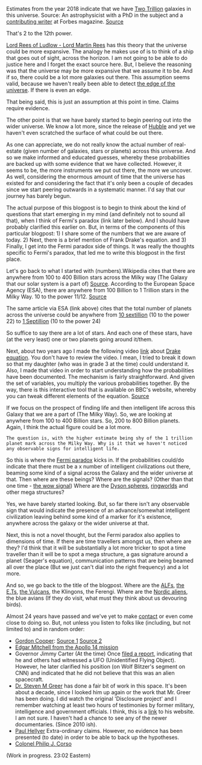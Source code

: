 Estimates from the year 2018 indicate that we have [Two Trillion](https://www.wolframalpha.com/input/?i=two+trillion) galaxies in this universe. Source: An astrophysicist with a PhD in the subject and a [contributing writer](https://www.forbes.com/sites/ethansiegel/#2cc53464683e) at Forbes magazine. [Source](https://www.forbes.com/sites/startswithabang/2018/10/18/this-is-how-we-know-there-are-two-trillion-galaxies-in-the-universe/#41d52a525a67)

That's 2 to the 12th power. 

[Lord Rees of Ludlow - Lord Martin Rees](https://royalsociety.org/people/martin-rees-12156/) has this theory that the universe could be more expansive. The analogy he makes use of is to think of a ship that goes out of sight, across the horizon. I am not going to be able to do justice here and I forget the exact source here. But, I believe the reasoning was that the universe may be more expansive that we assume it to be. And if so, there could be a lot more galaxies out there. This assumption seems valid, because we haven't really been able to detect [the edge of the universe](https://www.cfa.harvard.edu/seuforum/faq.htm#:~:text=There%20is%20no%20evidence%20that,about%206%20billion%20trillion%20miles). If there is even an edge.

That being said, this is just an assumption at this point in time. Claims require evidence. 

The other point is that we have barely started to begin peering out into the wider universe. We know a lot more, since the release of [Hubble](https://www.nasa.gov/mission_pages/hubble/main/index.html) and yet we haven't even scratched the surface of what could be out there. 

As one can appreciate, we do not really know the actual number of real-estate (given number of galaxies, stars or planets) across this universe. And so we make informed and educated guesses, whereby these probabilities are backed up with some evidence that we have collected. However, it seems to be, the more instruments we put out there, the more we uncover. As well, considering the enormous amount of time that the universe has existed for and considering the fact that it's only been a couple of decades since we start peering outwards in a systematic manner. I'd say that our journey has barely begun. 

The actual purpose of this blogpost is to begin to think about the kind of questions that start emerging in my mind (and definitely not to sound all that), when I think of Fermi's paradox (link later below). And I should have probably clarified this earlier on. But, in terms of the components of this particular blogpost: 1) I share some of the numbers that we are aware of today. 2) Next, there is a brief mention of Frank Drake's equation. and 3) Finally, I get into the Fermi paradox side of things. It was really the thoughts specific to Fermi's paradox, that led me to write this blogpost in the first place. 

Let's go back to what I started with (numbers).Wikipedia cites that there are anywhere from 100 to 400 Billion stars across the Milky way (The Galaxy that our solar system is a part of) [Source](https://en.wikipedia.org/wiki/Milky_Way). According to the European Space Agency (ESA), there are anywhere from 100 Billion to 1 Trillion stars in the Milky Way. 10 to the power 11/12. [Source](https://www.esa.int/Science_Exploration/Space_Science/Herschel/How_many_stars_are_there_in_the_Universe)

The same article via ESA (link above) cites that the total number of planets across the universe could be anywhere from [10 sextillion](https://www.wolframalpha.com/input/?i=ten+to+the+power+22) (10 to the power 22) to [1 Septillion](https://www.wolframalpha.com/input/?i=ten+to+the+power+24) (10 to the power 24)

So suffice to say there are a lot of stars. And each one of these stars, have (at the very least) one or two planets going around it/them.

Next, about two years ago I made the following video [link](https://youtu.be/2kcHGNa6vRs) about [Drake equation](https://en.wikipedia.org/wiki/Drake_equation). You don't have to review the video. I mean, I tried to break it down so that my daughter (who was in grade 3 at the time) could understand it. Also, I made that video in order to start understanding how the probabilities have been documented. The mechanism is fairly straightforward. And given the set of variables, you multiply the various probabilities together. By the way, there is this interactive tool that is available on BBC's website, whereby you can tweak different elements of the equation. [Source](http://www.bbc.com/future/bespoke/drake)

If we focus on the prospect of finding life and then intelligent life across this Galaxy that we are a part of (The Milky Way). So, we are looking at anywhere from 100 to 400 Billion stars. So, 200 to 800 Billion planets. Again, I think the actual figure could be a lot more. 

`The question is, with the higher estimate being shy of the 1 trillion planet mark across the Milky Way. Why is it that we haven't noticed any observable signs for intelligent life.`

So this is where the [Fermi paradox](https://en.wikipedia.org/wiki/Fermi_paradox) kicks in. If the probabilities could/do indicate that there must be a x number of intelligent civilizations out there, beaming some kind of a signal across the Galaxy and the wider universe at that. Then where are these beings? Where are the signals? (Other than that one time - [the wow signal](https://en.wikipedia.org/wiki/Wow!_signal)) Where are the [Dyson spheres](https://en.wikipedia.org/wiki/Dyson_sphere), [ringworlds](https://en.wikipedia.org/wiki/Ringworld) and other mega structures?

Yes, we have barely started looking. But, so far there isn't any observable sign that would indicate the presence of an advance/somewhat intelligent civilization leaving behind some kind of a marker for it's existence, anywhere across the galaxy or the wider universe at that. 

Next, this is not a novel thought, but the Fermi paradox also applies to dimensions of time. If there are time travellers amongst us, then where are they? I'd think that it will be substantially a lot more tricker to spot a time traveller than it will be to spot a mega structure, a gas signature around a planet (Seager's equation), communication patterns that are being beamed all over the place (But we just can't dial into the right frequency) and a lot more. 

And so, we go back to the title of the blogpost. Where are the [ALFs](https://www.imdb.com/title/tt0090390/), [the E.Ts](https://www.imdb.com/title/tt0083866/), [the Vulcans](https://memory-alpha.fandom.com/wiki/Vulcan), the Klingons, the Ferengi. Where are the [Nordic aliens](https://en.wikipedia.org/wiki/Nordic_aliens), the blue avians (If they do visit, what must they think about us devouring birds). 

Almost 24 years have passed and we've yet to make [contact](https://www.imdb.com/title/tt0118884/) or even come close to doing so. But, not unless you listen to folks like (including, but not limited to) and in random order:
- [Gordon Cooper](https://en.wikipedia.org/wiki/Gordon_Cooper): [Source 1](https://youtu.be/La98OUilZC4) [Source 2](https://www.youtube.com/watch?v=dvPR8T1o3Dc)
- [Edgar Mitchell from the Apollo 14 mission](https://www.military.com/off-duty/navy-astronaut-and-6th-man-moon-believed-alien-intervention.html)
- Governor Jimmy Carter (At the time) Once [filed a report](https://en.wikipedia.org/wiki/Jimmy_Carter_UFO_incident), indicating that he and others had witnessed a UFO (Unidentified Flying Object). However, he later clarified his position (on Wolf Blitzer's segment on CNN) and indicated that he did not believe that this was an alien spacecraft. 
- [Dr. Steven M Greer](https://en.wikipedia.org/wiki/Steven_M._Greer) has done a fair bit of work in this space. It's been about a decade, since I looked him up again or the work that Mr. Greer has been doing. I did watch the original 'Disclosure project' and I remember watching at least two hours of testimonies by former military, intelligence and government officials. I think, this is a [link](https://siriusdisclosure.com/videos-on-demand/) to his website. I am not sure. I haven't had a chance to see any of the newer documentaries. (Since 2010 ish).
- [Paul Hellyer](https://en.wikipedia.org/wiki/Paul_Hellyer#Extraterrestrial_intelligence_claims) Extra-ordinary claims. However, no evidence has been presented (to date) in order to be able to back up the hypotheses. 
- [Colonel Philip J. Corso](https://en.wikipedia.org/wiki/Philip_J._Corso) 

(Work in progress. 23:02 Eastern)
